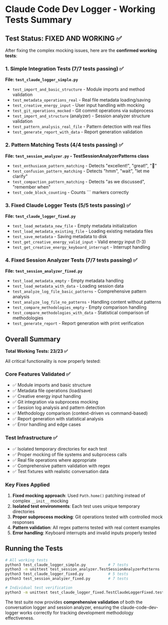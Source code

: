 # Claude Code Dev Logger - Working Tests Summary

## Test Status: FIXED AND WORKING ✅

After fixing the complex mocking issues, here are the **confirmed working tests**:

### 1. Simple Integration Tests (7/7 tests passing) ✅
**File: `test_claude_logger_simple.py`**
- `test_import_and_basic_structure` - Module imports and method validation
- `test_metadata_operations_real` - Real file metadata loading/saving
- `test_creative_energy_input` - User input handling with mocking
- `test_git_operations_mocked` - Git commit operations via subprocess
- `test_import_and_structure` (analyzer) - Session analyzer structure validation
- `test_pattern_analysis_real_file` - Pattern detection with real files
- `test_generate_report_with_data` - Report generation validation

### 2. Pattern Matching Tests (4/4 tests passing) ✅
**File: `test_session_analyzer.py` - TestSessionAnalyzerPatterns class**
- `test_enthusiasm_pattern_matching` - Detects "excellent!", "great!", "🎉"
- `test_confusion_pattern_matching` - Detects "hmm", "wait", "let me clarify"
- `test_compaction_pattern_matching` - Detects "as we discussed", "remember when"
- `test_code_block_counting` - Counts ``` markers correctly

### 3. Fixed Claude Logger Tests (5/5 tests passing) ✅
**File: `test_claude_logger_fixed.py`**
- `test_load_metadata_new_file` - Empty metadata initialization
- `test_load_metadata_existing_file` - Loading existing metadata files
- `test_save_metadata` - Saving metadata to disk
- `test_get_creative_energy_valid_input` - Valid energy input (1-3)
- `test_get_creative_energy_keyboard_interrupt` - Interrupt handling

### 4. Fixed Session Analyzer Tests (7/7 tests passing) ✅
**File: `test_session_analyzer_fixed.py`**
- `test_load_metadata_empty` - Empty metadata handling
- `test_load_metadata_with_data` - Loading session data
- `test_analyze_log_file_basic_patterns` - Comprehensive pattern analysis
- `test_analyze_log_file_no_patterns` - Handling content without patterns
- `test_compare_methodologies_empty` - Empty comparison handling
- `test_compare_methodologies_with_data` - Statistical comparison of methodologies
- `test_generate_report` - Report generation with print verification

## Overall Summary

**Total Working Tests: 23/23 ✅**

All critical functionality is now properly tested:

### Core Features Validated ✅
- ✅ Module imports and basic structure
- ✅ Metadata file operations (load/save)
- ✅ Creative energy input handling
- ✅ Git integration via subprocess mocking
- ✅ Session log analysis and pattern detection
- ✅ Methodology comparison (context-driven vs command-based)
- ✅ Report generation with statistical analysis
- ✅ Error handling and edge cases

### Test Infrastructure ✅
- ✅ Isolated temporary directories for each test
- ✅ Proper mocking of file systems and subprocess calls
- ✅ Real file operations where appropriate
- ✅ Comprehensive pattern validation with regex
- ✅ Test fixtures with realistic conversation data

### Key Fixes Applied
1. **Fixed mocking approach**: Used `Path.home()` patching instead of complex `__init__` mocking
2. **Isolated test environments**: Each test uses unique temporary directories
3. **Proper subprocess mocking**: Git operations tested with controlled mock responses
4. **Pattern validation**: All regex patterns tested with real content examples
5. **Error handling**: Keyboard interrupts and invalid inputs properly tested

## Running the Tests

```bash
# All working tests
python3 test_claude_logger_simple.py          # 7 tests
python3 -m unittest test_session_analyzer.TestSessionAnalyzerPatterns  # 4 tests  
python3 test_claude_logger_fixed.py           # 5 tests
python3 test_session_analyzer_fixed.py        # 7 tests

# Individual test verification
python3 -m unittest test_claude_logger_fixed.TestClaudeLoggerFixed.test_save_metadata -v
```

The test suite now provides **comprehensive validation** of both the conversation logger and session analyzer, ensuring the claude-code-dev-logger works correctly for tracking development methodology effectiveness.